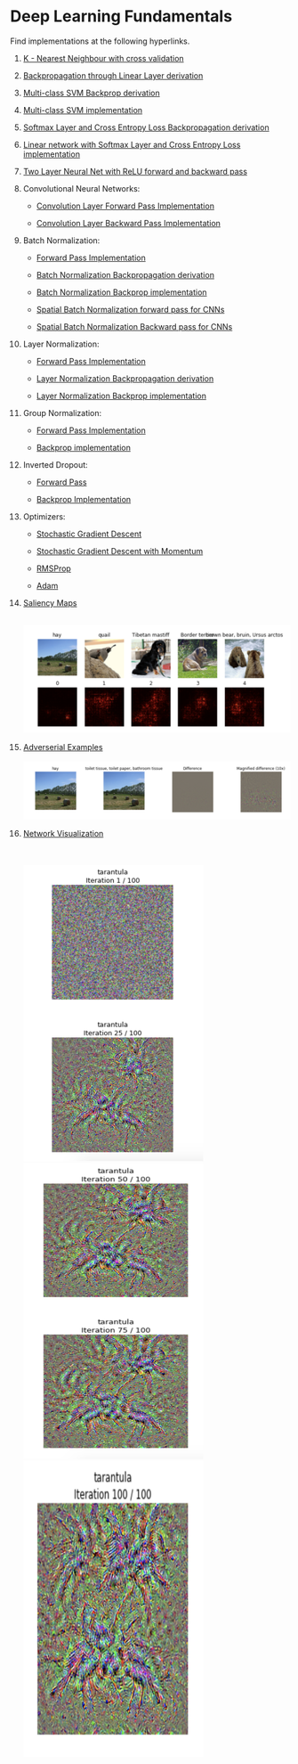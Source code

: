 # Deep Learning Fundamentals

Find implementations at the following hyperlinks. 

1. [K - Nearest Neighbour with cross validation](./Assignment_1/Solutions/cs231n/classifiers/k_nearest_neighbor.py)
 
2. [Backpropagation through Linear Layer derivation](./Derivations/Backprop%20Svm%20softmax%20linear.pdf)

3. [Multi-class SVM Backprop derivation](./Derivations/Backprop%20Svm%20softmax%20linear.pdf)

4. [Multi-class SVM implementation](./Assignment_1/Solutions/cs231n/classifiers/linear_svm.py)

5. [Softmax Layer and Cross Entropy Loss Backpropagation derivation](./Derivations/Backprop%20Svm%20softmax%20linear.pdf)

6. [Linear network with Softmax Layer and Cross Entropy Loss implementation](./Assignment_1/Solutions/cs231n/classifiers/softmax.py)

7. [Two Layer Neural Net with ReLU forward and backward pass](./Assignment_1/Solutions/cs231n/classifiers/neural_net.py)

8. Convolutional Neural Networks:

      * [Convolution Layer Forward Pass Implementation](./Assignment_2/Solutions/cs231n/layers.py#L515)
      
      * [Convolution Layer Backward Pass Implementation](./Assignment_2/Solutions/cs231n/layers.py#L595)
      
 
9.  Batch Normalization:

      * [Forward Pass Implementation](/Assignments/Assignment_2/Solutions/cs231n/layers.py#L118)
      
      * [Batch Normalization Backpropagation derivation](./Derivations/batch%20normalisation.pdf)
      
      * [Batch Normalization Backprop implementation](./Assignment_2/Solutions/cs231n/layers.py#L224)
      
      * [Spatial Batch Normalization forward pass for CNNs](./Assignment_2/Solutions/cs231n/layers.py#L851)
      
      * [Spatial Batch Normalization Backward pass for CNNs](./Assignment_2/Solutions/cs231n/layers.py#L911)
      
10. Layer Normalization:

      * [Forward Pass Implementation](/Assignments/Assignment_2/Solutions/cs231n/layers.py#L328)
      
      * [Layer Normalization Backpropagation derivation](./Derivations/layer%20normalisation.pdf)
      
      * [Layer Normalization Backprop implementation](./Assignment_2/Solutions/cs231n/layers.py#L382)

11. Group Normalization:
      
      * [Forward Pass Implementation](./Assignment_2/Solutions/cs231n/layers.py#L961)
      
      * [Backprop implementation](./Assignment_2/Solutions/cs231n/layers.py#L1016)

12. Inverted Dropout:
      
      * [Forward Pass](./Assignment_2/Solutions/cs231n/layers.py#L430)
      
      * [Backprop Implementation](./Assignment_2/Solutions/cs231n/layers.py#L490)
      

14. Optimizers:

    * [Stochastic Gradient Descent](./Assignment_2/Solutions/cs231n/optim.py#L33)
    
    * [Stochastic Gradient Descent with Momentum](./Assignment_2/Solutions/cs231n/optim.py#L47)
        
    * [RMSProp](./Assignment_2/Solutions/cs231n/optim.py#L79)
        
    * [Adam](./Assignment_2/Solutions/cs231n/optim.py#L115)
    
    
15. [Saliency Maps](./Assignment_3/Solutions/NetworkVisualization-TensorFlow.ipynb)
    
    <br/>
    <img src="https://github.com/aartighatkesar/Deep-Learning-Fundamentals/blob/master/readme_imgs/Saliency_maps.png" alt="Pic_28.jpg"/>
    <br/>
16. [Adverserial Examples](./Assignment_3/Solutions/NetworkVisualization-TensorFlow.ipynb)
    <br/>
    <br/>
    <img src="https://github.com/aartighatkesar/Deep-Learning-Fundamentals/blob/master/readme_imgs/adverserial_examples.png" alt="Pic_28.jpg"/>
    <br/>
    
17. [Network Visualization](./Assignment_3/Solutions/NetworkVisualization-TensorFlow.ipynb)

    <br/>
    <br/>
    <img src="https://github.com/aartighatkesar/Deep-Learning-Fundamentals/blob/master/readme_imgs/network_vis_1.png" alt="Pic_28.jpg" width="323" height="532"/>
    <br/>
    <img src="https://github.com/aartighatkesar/Deep-Learning-Fundamentals/blob/master/readme_imgs/network_vis_2.png" alt="Pic_28.jpg" width="323" height="532"/>
    <br/>
    <img src="https://github.com/aartighatkesar/Deep-Learning-Fundamentals/blob/master/readme_imgs/network_vis_3.png" alt="Pic_28.jpg" width="323" height="532"/>
    <br/>